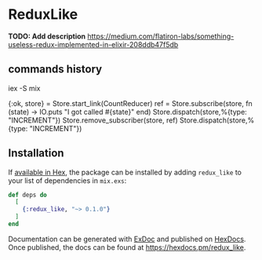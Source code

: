 # ReduxLike

**TODO: Add description**
https://medium.com/flatiron-labs/something-useless-redux-implemented-in-elixir-208ddb47f5db

## commands history

iex -S mix

{:ok, store} = Store.start_link(CountReducer)
ref = Store.subscribe(store, fn (state) -> IO.puts "I got called #{state}" end)
Store.dispatch(store,%{type: "INCREMENT"})
Store.remove_subscriber(store, ref)
Store.dispatch(store,%{type: "INCREMENT"})

## Installation

If [available in Hex](https://hex.pm/docs/publish), the package can be installed
by adding `redux_like` to your list of dependencies in `mix.exs`:

```elixir
def deps do
  [
    {:redux_like, "~> 0.1.0"}
  ]
end
```

Documentation can be generated with [ExDoc](https://github.com/elixir-lang/ex_doc)
and published on [HexDocs](https://hexdocs.pm). Once published, the docs can
be found at <https://hexdocs.pm/redux_like>.
